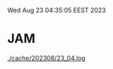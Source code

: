 Wed Aug 23 04:35:05 EEST 2023
# JAM
<a href='./cache/202308/23_04.log'>./cache/202308/23_04.log</a>
